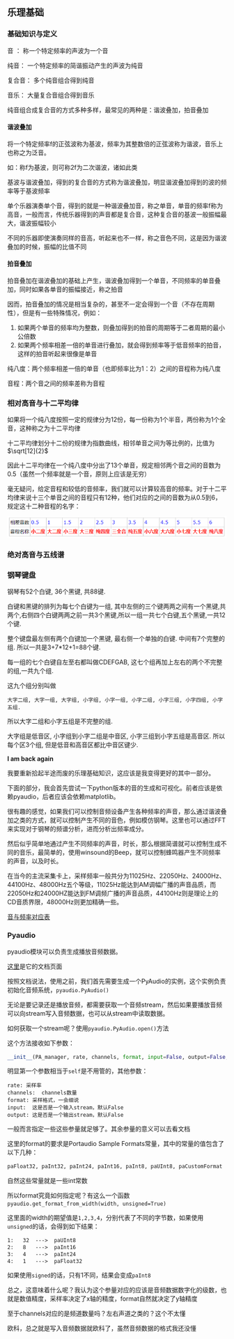 ## 乐理基础



### 基础知识与定义

音 ： 称一个特定频率的声波为一个音

纯音： 一个特定频率的简谐振动产生的声波为纯音

复合音： 多个纯音组合得到纯音

音乐： 大量复合音组合得到音乐

纯音组合成复合音的方式多种多样，最常见的两种是：谐波叠加，拍音叠加

#### 谐波叠加

将一个特定频率f的正弦波称为基波，频率为其整数倍的正弦波称为谐波，音乐上也称之为泛音。

如：称f为基波，则可称2f为二次谐波，诸如此类

基波与谐波叠加，得到的复合音的方式称为谐波叠加，明显谐波叠加得到的波的频率等于基波频率

单个乐器演奏单个音，得到的就是一种谐波叠加音，称之单音，单音的频率f称为高音，一般而言，传统乐器得到的声音都是复合音，这种复合音的基波一般振幅最大，谐波振幅较小

不同的乐器即使演奏同样的音高，听起来也不一样，称之音色不同，这是因为谐波叠加的时候，振幅的比值不同



#### 拍音叠加

拍音叠加在谐波叠加的基础上产生，谐波叠加得到一个单音，不同频率的单音叠加，同时如果各单音的振幅接近，称之拍音

因而，拍音叠加的情况是相当复杂的，甚至不一定会得到一个音（不存在周期性），但是有一些特殊情况，例如：

1. 如果两个单音的频率均为整数，则叠加得到的拍音的周期等于二者周期的最小公倍数
2. 如果两个频率相差一倍的单音进行叠加，就会得到频率等于低音频率的拍音，这样的拍音听起来很像是单音





纯八度：两个频率相差一倍的单音（也即频率比为1：2）之间的音程称为纯八度

音程：两个音之间的频率差称为音程









### 相对高音与十二平均律

如果将一个纯八度按照一定的规律分为12份，每一份称为1个半音，两份称为1个全音，这种称之为十二平均律

十二平均律划分十二份的规律为指数曲线，相邻单音之间为等比例的，比值为 $\sqrt[12]{2}$ 

因此十二平均律在一个纯八度中分出了13个单音，规定相邻两个音之间的音数为0.5（虽然一个频率就是一个音，原则上应该是无穷）

毫无疑问，给定音程和较低的音频率，我们就可以计算较高音的频率。对于十二平均律来说十三个单音之间的音程只有12种，他们对应的之间的音数为从0.5到6，规定这十二种音程的名字：

![十二音程](images/十二音程.png)



### 绝对高音与五线谱





### 钢琴键盘

钢琴有52个白键, 36个黑键, 共88键.

白键和黑键的排列为每七个白键为一组, 其中左侧的三个键两两之间有一个黑键,共两个,右侧四个白键两两之前一共3个黑键,所以一组一共七个白键,五个黑键,一共12个键.

整个键盘最左侧有两个白键加一个黑键, 最右侧一个单独的白键. 中间有7个完整的组. 所以一共是3+7*12+1=88个键.

每一组的七个白键自左至右都叫做CDEFGAB, 这七个组再加上左右的两个不完整的组,一共九个组.

这九个组分别叫做

~~~
大字二组, 大字一组, 大字组, 小字组, 小字一组, 小字二组, 小字三组, 小字四组, 小字五组.
~~~

所以大字二组和小字五组是不完整的组.

大字组是低音区, 小字组到小字二组是中音区, 小字三组到小字五组是高音区. 所以每个区3个组, 但是低音和高音区都比中音区键少.





<b> I am back again </b>

我要重新拾起半途而废的乐理基础知识，这应该是我变得更好的其中一部分。

下面的部分，我会首先尝试一下python版本的音的生成和可视化。前者应该是依赖pyaudio，后者应该会依赖matplotlib。



很有趣的感觉，如果我们可以控制音频设备产生各种频率的声音，那么通过谐波叠加之类的方式，就可以控制产生不同的音色，例如模仿钢琴。这里也可以通过FFT来实现对于钢琴的频谱分析，进而分析出频率成分。

然后似乎简单地通过产生不同频率的声音，时长，那么根据简谱就可以控制生成不同的音乐，最简单的，使用winsound的Beep，就可以控制蜂鸣器产生不同频率的声音，以及时长。



在当今的主流采集卡上，采样频率一般共分为11025Hz、22050Hz、24000Hz、44100Hz、48000Hz五个等级，11025Hz能达到AM调幅广播的声音品质，而22050Hz和24000HZ能达到FM调频广播的声音品质，44100Hz则是理论上的CD音质界限，48000Hz则更加精确一些。 

[音与频率对应表]( https://pages.mtu.edu/~suits/notefreqs.html )





### Pyaudio

pyaudio模块可以负责生成播放音频数据。

[这里]( http://people.csail.mit.edu/hubert/pyaudio/docs/#pasampleformat )是它的文档页面

按照文档说法，使用之前，我们首先需要生成一个PyAudio的实例，这个实例负责初始化音频系统，`pyaudio.PyAudio()`

无论是要记录还是播放音频，都需要获取一个音频stream，然后如果要播放音频可以向stream写入音频数据，也可以从stream中读取数据。

如何获取一个stream呢？使用`pyaudio.PyAudio.open()`方法

这个方法接收如下参数：

~~~python
__init__(PA_manager, rate, channels, format, input=False, output=False, input_device_index=None, output_device_index=None, frames_per_buffer=1024, start=True, input_host_api_specific_stream_info=None, output_host_api_specific_stream_info=None, stream_callback=None)
~~~

明显第一个参数相当于`self`是不用管的，其他参数：

~~~
rate: 采样率
channels:  channels数量
format: 采样格式，一会细说
input:  这是否是一个输入stream，默认False
output: 这是否是一个输出stream，默认False
~~~

一般而言指定一些这些参量就足够了。其余参量的意义可以去看文档

这里的format的要求是Portaudio Sample Formats常量，其中的常量的值包含了以下几种：

~~~python
paFloat32, paInt32, paInt24, paInt16, paInt8, paUInt8, paCustomFormat
~~~

自然这些常量就是一些int常数

所以format究竟如何指定呢？有这么一个函数`pyaudio.get_format_from_width(width, unsigned=True)`

这里面的width的期望值是`1,2,3,4`，分别代表了不同的字节数，如果使用`unsigned`的话，会得到如下结果：

~~~
1:   32  --->  paUInt8
2:   8   --->  paInt16
3:   4   --->  paInt24
4:   1   --->  paFloat32
~~~

如果使用`signed`的话，只有1不同，结果会变成`paInt8`

总之，这意味着什么呢？我认为这个参量对应的应该是音频数据数字化的级数，也就是数值精度，采样率决定了x轴的精度，format自然就决定了y轴精度

至于channels对应的是频道数量吗？左右声道之类的？这个不太懂



欧科，总之就是写入音频数据就欧科了，虽然音频数据的格式我还没懂

